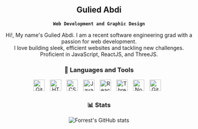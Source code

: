 ## <div align="center">Gulied Abdi</div>

<div align="center">
  
  **`Web Development and Graphic Design`**

  Hi!, My name's Gulied Abdi. I am a recent software engineering grad with a passion for web development. <br />  I love building sleek, efficient websites and tackling new challenges. <br /> Proficient in JavaScript, ReactJS, and ThreeJS.
  
  ### 🧰 Languages and Tools

  <img alt="Git" width="30px" style="padding-right:10px;" src="https://cdn.jsdelivr.net/gh/devicons/devicon/icons/git/git-original.svg" />
  <img alt="HTML" width="30px" style="padding-right:10px;" src="https://cdn.jsdelivr.net/gh/devicons/devicon/icons/html5/html5-plain.svg" />
  <img alt="CSS" width="30px" style="padding-right:10px;" src="https://cdn.jsdelivr.net/gh/devicons/devicon/icons/css3/css3-plain.svg" />
  <img alt="JavaScript" width="30px" style="padding-right:10px;" src="https://cdn.jsdelivr.net/gh/devicons/devicon/icons/javascript/javascript-plain.svg" />
  <img alt="React" width="30px" style="padding-right:10px;" src="https://cdn.jsdelivr.net/gh/devicons/devicon/icons/react/react-original.svg" />
  <img alt="ThreeJS" width="30px" style="padding-right:10px;" src="https://cdn.jsdelivr.net/gh/devicons/devicon@latest/icons/threejs/threejs-original.svg" />
  <img alt="NodeJS" width="30px" style="padding-right:10px;" src="https://cdn.jsdelivr.net/gh/devicons/devicon/icons/nodejs/nodejs-original.svg" />
  <img alt="GitHub" width="30px" style="padding-right:10px;" src="https://cdn.jsdelivr.net/gh/devicons/devicon/icons/github/github-original.svg" />
            
  <br />
  
  ### 📊 Stats

  ![Forrest's GitHub stats](https://github-readme-stats.vercel.app/api?username=Gulzey&show_icons=true&theme=gruvbox)

</div>
